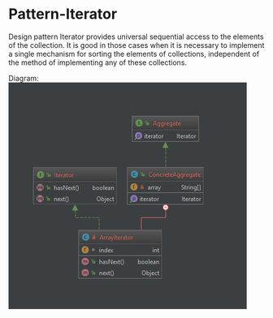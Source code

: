 # Pattern-Iterator

Design pattern Iterator provides universal sequential access to the elements of the collection. It is good in those cases when it is necessary to implement a single mechanism for sorting the elements of collections, independent of the method of implementing any of these collections.

Diagram:</br>
![Image alt](https://github.com/gvozdev1986/Pattern-Iterator/blob/master/DiagramPatternIterator.png)